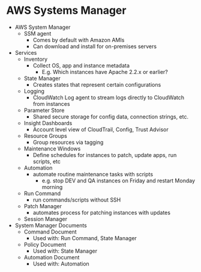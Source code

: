 # AWS Systems Manager

* AWS System Manager
	- SSM agent
		- Comes by default with Amazon AMIs
		- Can download and install for on-premises servers
* Services
	- Inventory
		- Collect OS, app and instance metadata
			- E.g. Which instances have Apache 2.2.x or earlier?
	- State Manager
		- Creates states that represent certain configurations
	- Logging
		- CloudWatch Log agent to stream logs directly to CloudWatch from instances
	- Parameter Store
		- Shared secure storage for config data, connection strings, etc.
	- Insight Dashboards
		- Account level view of CloudTrail, Config, Trust Advisor
	- Resource Groups
		- Group resources via tagging
	- Maintenance Windows
		- Define schedules for instances to patch, update apps, run scripts, etc
	- Automation
		- automate routine maintenance tasks with scripts
			- e.g. stop DEV and QA instances on Friday and restart Monday morning
	- Run Command
		- run commands/scripts without SSH
	- Patch Manager
		- automates process for patching instances with updates
	- Session Manager
* System Manager Documents
	- Command Document
		- Used with: Run Command, State Manager
	- Policy Document
		- Used with: State Manager
	- Automation Document
		- Used with: Automation
